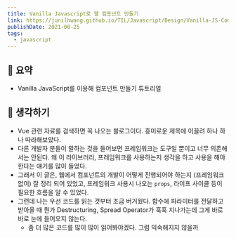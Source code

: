 ```yaml
---
title: Vanilla Javascript로 웹 컴포넌트 만들기
link: https://junilhwang.github.io/TIL/Javascript/Design/Vanilla-JS-Component/
publishDate: 2021-08-25
tags: 
  - javascript
---  
```

## 📝 요약
- Vanilla JavaScript를 이용해 컴포넌트 만들기 튜토리얼  

## 🤔 생각하기  
- Vue 관련 자료를 검색하면 꼭 나오는 블로그이다. 흥미로운 제목에 이끌려 하나 하나 따라해보았다.  
- 다른 개발자 분들이 말하는 것을 들어보면 프레임워크는 도구일 뿐이고 너무 의존해서는 안된다. 왜 이 라이브러리, 프레임워크를 사용하는지 생각을 하고 사용을 해야 한다는 얘기를 많이 들었다.  
- 그래서 이 글은, 웹에서 컴포넌트의 개발이 어떻게 진행되어야 하는지 (프레임워크 없이) 잘 정리 되어 있었고, 프레임워크 사용시 나오는 `props`, 라이프 사이클 등이 필요한 흐름을 알 수 있었다.   
- 그런데 나는 우선 코드를 읽는 것부터 조금 버거웠다. 함수에 파라미터를 전달하고 받아올 때 뭔가 Destructuring, Spread Operator가 훅훅 지나가는데 그게 바로바로 눈에 들어오지 않는다.  
  - 좀 더 많은 코드를 많이 많이 읽어봐야겠다. 그럼 익숙해지지 않을까 
